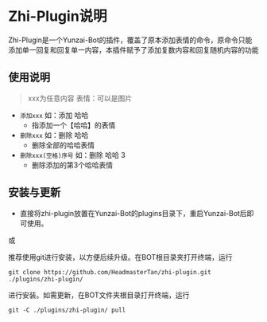 # Zhi-Plugin说明

Zhi-Plugin是一个Yunzai-Bot的插件，覆盖了原本添加表情的命令，原命令只能添加单一回复和回复单一内容，本插件赋予了添加复数内容和回复随机内容的功能


## 使用说明

> xxx为任意内容
> 表情：可以是图片

- `添加xxx` 如：添加 哈哈
  - 指添加一个【哈哈】的表情
- `删除xxx` 如：删除 哈哈
  - 删除全部的哈哈表情
- `删除xxx(空格)序号` 如：删除 哈哈 3
  - 删除添加的第3个哈哈表情

## 安装与更新

- 直接将zhi-plugin放置在Yunzai-Bot的plugins目录下，重启Yunzai-Bot后即可使用。

或

推荐使用git进行安装，以方便后续升级。在BOT根目录夹打开终端，运行

```
git clone https://github.com/HeadmasterTan/zhi-plugin.git ./plugins/zhi-plugin/
```

进行安装。如需更新，在BOT文件夹根目录打开终端，运行

```
git -C ./plugins/zhi-plugin/ pull
```
